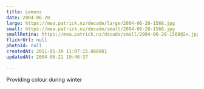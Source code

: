 ```yaml
---
title: Lemons
date: 2004-06-20
large: https://mea.patrick.nz/decade/large/2004-06-20-1568.jpg
small: https://mea.patrick.nz/decade/small/2004-06-20-1568.jpg
smallRetina: https://mea.patrick.nz/decade/small/2004-06-20-1568@2x.jpg
flickrUrl: null
photoId: null
createdAt: 2011-01-30 11:07:15.868981
updatedAt: 2004-06-21 19:46:37

---
```

Providing colour during winter
